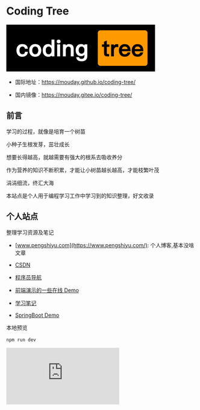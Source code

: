 # Coding Tree

![](img/logo.png)

- 国际地址：https://mouday.github.io/coding-tree/

- 国内镜像：https://mouday.gitee.io/coding-tree/

## 前言

学习的过程，就像是培育一个树苗

小种子生根发芽，茁壮成长

想要长得越高，就越需要有强大的根系去吸收养分

作为营养的知识不断积累，才能让小树苗越长越高，才能枝繁叶茂

涓涓细流，终汇大海

本站点是个人用于编程学习工作中学习到的知识整理，好文收录

## 个人站点

整理学习资源及笔记

- [www.pengshiyu.com](https://www.pengshiyu.com/): 个人博客,基本没啥文章

- [CSDN](https://blog.csdn.net/mouday)

- [程序员导航](https://mouday.github.io/hao123/)

- [前端演示的一些在线 Demo](https://mouday.github.io/front-end-demo/)

- [学习笔记](https://mouday.github.io/LearningNote/)

- [SpringBoot Demo](https://mouday.github.io/Spring-Boot-Demo/#/)

本地预览

```bash
npm run dev
```

![](https://api.isoyu.com/bing_images.php)
